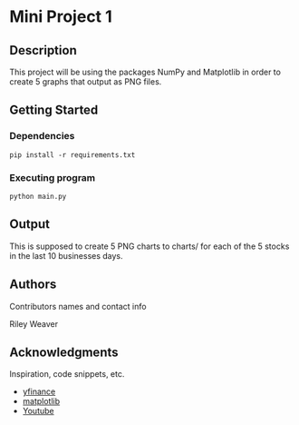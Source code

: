 # Mini Project 1


## Description

This project will be using the packages NumPy and Matplotlib in order to create 5 graphs that output as PNG files.

## Getting Started

### Dependencies

```
pip install -r requirements.txt
```

### Executing program

```
python main.py
```

## Output

This is supposed to create 5 PNG charts to charts/ for each of the 5 stocks in the last 10 businesses days. 

## Authors

Contributors names and contact info

Riley Weaver


## Acknowledgments

Inspiration, code snippets, etc.
* [yfinance](https://pypi.org/project/yfinance/)
* [matplotlib](https://matplotlib.org/stable/tutorials/pyplot.html)
* [Youtube](https://www.youtube.com/watch?v=fFss4RzSkOU)
